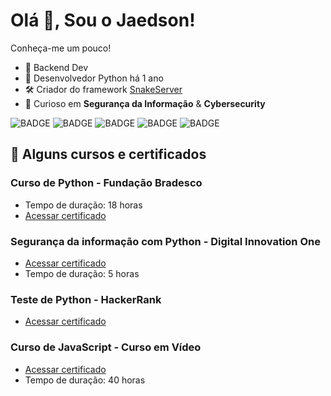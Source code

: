 # **Olá 👋, Sou o Jaedson!**

Conheça-me um pouco!

* 👾 Backend Dev
* 🐍 Desenvolvedor Python há 1 ano
* 🛠 Criador do framework [SnakeServer](https://github.com/jaedsonpys/SnakeServer)
* 🔐 Curioso em **Segurança da Informação** & **Cybersecurity**


<!-- [![My GitHub Language Stats](https://github-readme-stats.vercel.app/api/top-langs/?username=jaedsonpys&langs_count=3&theme=tokyonight)]()
[![My GitHub Stats](https://github-readme-stats.vercel.app/api/?username=jaedsonpys&count_private=true&theme=tokyonight&showicons=true)]() -->

![BADGE](https://img.shields.io/badge/Python-gray?style=flat-square&logo=python&logoColor=yellow)
![BADGE](https://img.shields.io/badge/Typescript-gray?style=flat-square&logo=typescript&logoColor=blue)
![BADGE](https://img.shields.io/badge/Flask-gray?style=flat-square&logo=flask&logoColor=white)
![BADGE](https://img.shields.io/badge/MySQL-gray?style=flat-square&logo=mysql&logoColor=blue)
![BADGE](https://img.shields.io/badge/HTML5-gray?style=flat-square&logo=html5&logoColor=orange)


## **📔 Alguns cursos e certificados**

### Curso de Python - Fundação Bradesco
* Tempo de duração: 18 horas
* [Acessar certificado](https://drive.google.com/file/d/190xw_lq-XyfJoLXz6rsUG5pZD0FS5x09/view?usp=sharing)

### Segurança da informação com Python - Digital Innovation One
* [Acessar certificado](https://drive.google.com/file/d/1_p6B5ZRu7YwQsHEJIuPL7950TObcEqhb/view?usp=sharing)
* Tempo de duração: 5 horas


### Teste de Python - HackerRank
* [Acessar certificado](https://drive.google.com/file/d/15kMaZcXPKQxHRw8YT-eYU2VNScZaGXQm/view?usp=sharing)


### Curso de JavaScript - Curso em Vídeo
* [Acessar certificado](https://drive.google.com/file/d/1ske_7xu4N4S12T596z_ATwzThUfjZde_/view?usp=sharing)
* Tempo de duração: 40 horas
